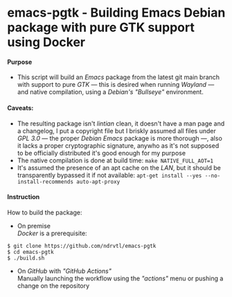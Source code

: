 # emacs-pgtk - Building Emacs Debian package with pure GTK support using Docker

#### Purpose
* This script will build an *Emacs* package from the latest git main branch with support to pure *GTK* — this is desired when running *Wayland* — and native compilation, using a *Debian's "Bullseye"* environment.

#### Caveats:
* The resulting package isn't *lintian* clean, it doesn't have a man page and a changelog, I put a copyright file but I briskly assumed all files under *GPL 3.0* — the proper *Debian Emacs* package is more thorough —, also it lacks a proper cryptographic signature, anywho as it's not supposed to be officially distributed it's good enough for my purpose
* The native compilation is done at build time: `make NATIVE_FULL_AOT=1`
* It's assumed the presence of an apt cache on the *LAN*, but it should be transparently bypassed it if not available: `apt-get install --yes --no-install-recommends auto-apt-proxy`

#### Instruction
How to build the package:
* On premise  
*Docker* is a prerequisite:
```shell
$ git clone https://github.com/ndrvtl/emacs-pgtk
$ cd emacs-pgtk
$ ./build.sh
```

* On *GitHub* with *"GitHub Actions"*  
Manually launching the workflow using the *"actions"* menu or pushing a change on the repository


